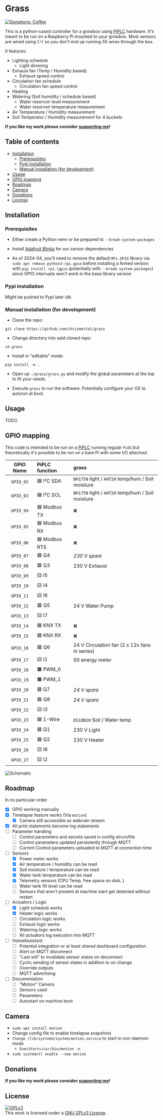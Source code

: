 # Grass <!-- omit in toc -->

[![Donations: Coffee](https://img.shields.io/badge/donations-Coffee-brown?style=flat-square)](https://github.com/Chrismettal#donations)

This is a python-cased controller for a growbox using [PiPLC](https://github.com/Chrismettal/PiPLC) hardware. It's meant to be run on a Raspberry Pi mounted to your growbox. 
Most sensors are wired using `I²C` so you don't end up running 50 wires through the box. 

It features:

- Lighting schedule
    - Light dimming
- Exhaust fan (Temp / Humidity based)
    - Exhaust speed control
- Circulation fan schedule
    - Circulation fan speed control
- Heating
- Watering (Soil humidity / schedule based)
    - Water resorvoir level measurement
    - Water resorvoir temperature measurement
- Air Temperature / Humidity measurement
- Soil Temperatur / Humidity measurement for 4 buckets

**If you like my work please consider [supporting me](https://github.com/Chrismettal#donations)!**

## Table of contents <!-- omit in toc -->

- [Installation](#installation)
    - [Prerequisites](#prerequisites)
    - [Pypi installation](#pypi-installation)
    - [Manual installation (for development)](#manual-installation-for-development)
- [Usage](#usage)
- [GPIO mapping](#gpio-mapping)
- [Roadmap](#roadmap)
- [Camera](#camera)
- [Donations](#donations)
- [License](#license)

## Installation

### Prerequisites

- Either create a Python venv or be prepared to `--break-system-packages`

- Install [Adafruit Blinka](https://learn.adafruit.com/circuitpython-on-raspberrypi-linux/installing-circuitpython-on-raspberry-pi) for our sensor dependencies

- As of 2024-04, you'll need to remove the default `RPi.GPIO` library via `sudo apt remove python3-rpi.gpio` before installing a forked version with `pip install rpi-lgpio` (potentially with `--break-system-packages`) since GPIO interrupts won't work in the base library version

### Pypi installation

Might be pushed to Pypi later idk.

### Manual installation (for development)

- Clone the repo:

`git clone https://github.com/chrismettal/grass`

- Change directory into said cloned repo:

`cd grass`

- Install in "editable" mode:

`pip install -e .`

- Open up `./grass/grass.py` and modify the global parameters at the top to fit your needs.

- Execute `grass` to run the software. Potentially configure your OS to autorun at boot.

## Usage

TODO

## GPIO mapping

This code is intended to be run on a [PiPLC](https://github.com/chrismettal/piplc) running regular `PiOS` but theoretically it's possible to be run on a bare Pi with some I/O attached.

| GPIO Name | PiPLC function           | grass                                             |
| :-------: | :----------------------- | :------------------------------------------------ |
| `GPIO_02` | :blue_square: I²C SDA    | `BH1750` light / `AHT20` temp/hum / Soil moisture |
| `GPIO_03` | :blue_square: I²C SCL    | `BH1750` light / `AHT20` temp/hum / Soil moisture |
| `GPIO_04` | :blue_square: Modbus TX  | :x:                                               |
| `GPIO_05` | :blue_square: Modbus RX  | :x:                                               |
| `GPIO_06` | :blue_square: Modbus RTS | :x:                                               |
| `GPIO_07` | :red_square: Q4          | *230 V spare*                                     |
| `GPIO_08` | :red_square: Q3          | 230 V Exhaust                                     |
| `GPIO_09` | :yellow_square: I5       |                                                   |
| `GPIO_10` | :yellow_square: I4       |                                                   |
| `GPIO_11` | :yellow_square: I6       |                                                   |
| `GPIO_12` | :red_square: Q5          | 24 V Water Pump                                   |
| `GPIO_13` | :yellow_square: I7       |                                                   |
| `GPIO_14` | :blue_square: KNX TX     | :x:                                               |
| `GPIO_15` | :blue_square: KNX RX     | :x:                                               |
| `GPIO_16` | :red_square: Q6          | 24 V Circulation fan  (2 x 12v fans in series)    |
| `GPIO_17` | :yellow_square: I1       | S0 energy meter                                   |
| `GPIO_18` | :orange_square: PWM_0    |                                                   |
| `GPIO_19` | :orange_square: PWM_1    |                                                   |
| `GPIO_20` | :red_square: Q7          | *24 V spare*                                      |
| `GPIO_21` | :red_square: Q8          | *24 V spare*                                      |
| `GPIO_22` | :yellow_square: I3       |                                                   |
| `GPIO_23` | :blue_square: 1-Wire     | `DS18B20` Soil / Water temp                       |
| `GPIO_24` | :red_square: Q1          | 230 V Light                                       |
| `GPIO_25` | :red_square: Q2          | 230 V Heater                                      |
| `GPIO_26` | :yellow_square: I8       |                                                   |
| `GPIO_27` | :yellow_square: I2       |                                                   |

![Schematic](/doc/PiPLC_Testboard.drawio.svg)

## Roadmap

In no particular order

- [x] GPIO working manually
- [x] Timelapse feature works (Via `motion`)
    - [x] Camera still accessible as webcam stream 
- [x] All print statements become log statements
- [ ] Parameter handling
    - [ ] Control parameters and secrets saved in config struct/file
    - [ ] Control parameters updated persistently through MQTT
    - [ ] Current Control parameters uploaded to MQTT at connection time
- [ ] Sensors
    - [x] Power meter works
    - [x] Air temperature / humidity can be read
    - [x] Soil moisture / temperature can be read
    - [x] Water tank temperature can be read
    - [x] Telemetry sensors (CPU Temp, free space on disk..)
    - [ ] Water tank fill level can be read
    - [ ] Sensors that aren't present at machine start get detected without restart
- [ ] Actuators / Logic
    - [x] Light schedule works
    - [x] Heater logic works
    - [ ] Circulation logic works
    - [ ] Exhaust logic works
    - [ ] Watering logic works
    - [ ] All actuators log execution into MQTT
- [ ] HomeAssistant
    - [ ] Potential integration or at least shared dashboard configuration
    - [ ] Alert on MQTT disconnect
    - [ ] "Last will" to invalidate sensor states on disconnect
    - [ ] Cyclic sending of sensor states in addition to on change
    - [ ] Override outputs
    - [ ] MQTT advertising
- [ ] Documentation
    - [ ] "Motion" Camera
    - [ ] Sensors used
    - [ ] Parameters
    - [ ] Autostart on machine boot

## Camera

- `sudo apt install motion`
- Change config file to enable timelapse snapshots
- `Change /lib/systemd/system/motion.service` to start in non-daemon mode 
    - `ExecStart=/usr/bin/motion -n`
- `sudo systemctl enable --now motion`

## Donations

**If you like my work please consider [supporting me](https://github.com/Chrismettal#donations)!**

## License

 <a rel="GPLlicense" href="https://www.gnu.org/licenses/gpl-3.0.html"><img alt="GPLv3" style="border-width:0" src="https://www.gnu.org/graphics/gplv3-or-later.png" /></a><br />This work is licensed under a <a rel="GPLlicense" href="https://www.gnu.org/licenses/gpl-3.0.html">GNU GPLv3 License</a>.
